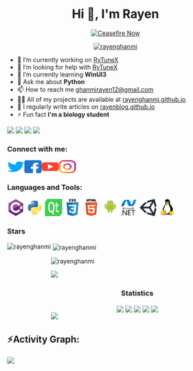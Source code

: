 <h1 align="center">Hi 👋, I'm Rayen</h1>

<p align="center">
  <a href="https://techforpalestine.org/learn-more">
    <img src="https://raw.githubusercontent.com/Safouene1/support-palestine-banner/master/StandWithPalestine.svg" alt="Ceasefire Now">
  </a>
</p>

<p align="center"> <a href="https://github.com/ryo-ma/github-profile-trophy"><img src="https://github-profile-trophy.vercel.app/?username=rayenghanmi&theme=tokyonight" alt="rayenghanmi" /></a> </p>

- 🔭 I’m currently working on [RyTuneX](https://rayenghanmi.github.io/rytunex)
- 🤝 I’m looking for help with [RyTuneX](https://github.com/rayenghanmi/rytunex)
- 🌱 I’m currently learning **WinUI3**
- 💬 Ask me about **Python**
- 📫 How to reach me [ghanmirayen12@gmail.com](mailto:ghanmirayen12@gmail.com)
- 👨‍💻 All of my projects are available at [rayenghanmi.github.io](https://rayenghanmi.github.io)
- 📝 I regularly write articles on [rayenblog.github.io](https://rayenblog.github.io)
- ⚡ Fun fact **I'm a biology student**

<div> <a href="https://twitter.com/rayen_ghanmi_23" target="_blank"><img src="https://img.shields.io/badge/Twitter-1DA1F2?style=for-the-badge&logo=twitter&logoColor=white" target="_blank"></a>
<a href="https://github.com/rayenghanmi" target="_blank"><img src="https://img.shields.io/badge/GitHub-100000?style=for-the-badge&logo=github&logoColor=white" target="_blank"></a>
<a href="https://instagram.com/rayen.ghanmi.23" target="_blank"><img src="https://img.shields.io/badge/Instagram-E4405F?style=for-the-badge&logo=instagram&logoColor=white" target="_blank"></a>
<a href = "mailto:ghanmirayen12@gmail.com"><img src="https://img.shields.io/badge/-Gmail-%23333?style=for-the-badge&logo=gmail&logoColor=white" target="_blank"></a>
</div><h3 align="left">Connect with me:</h3>
<p align="left">
<a href="https://twitter.com/rayen_ghanmi_23" target="blank"><img align="center" src="https://raw.githubusercontent.com/teamedwardforever/Readme-Generator/71f25dd8b98329b168142a6b782a107b75eab178/svg/Social/twitter.svg" alt="rayen_ghanmi_23" height="30" width="40" /></a><a href="https://fb.com/rayen.ghanmi.23" target="blank"><img align="center" src="https://raw.githubusercontent.com/teamedwardforever/Readme-Generator/71f25dd8b98329b168142a6b782a107b75eab178/svg/Social/facebook.svg" alt="rayen.ghanmi.23" height="30" width="40" /></a><a href="https://www.youtube.com/c/rayen.ghanmi.23" target="blank"><img align="center" src="https://raw.githubusercontent.com/teamedwardforever/Readme-Generator/71f25dd8b98329b168142a6b782a107b75eab178/svg/Social/youtube.svg" alt="rayen.ghanmi.23" height="30" width="40" /></a><a href="https://instagram.com/rayen.ghanmi.23" target="blank"><img align="center" src="https://raw.githubusercontent.com/teamedwardforever/Readme-Generator/71f25dd8b98329b168142a6b782a107b75eab178/svg/Social/instagram.svg" alt="rayen.ghanmi.23" height="30" width="40" /></a></p>

<h3 align="left">Languages and Tools:</h3>
<p align="left">
<img src="https://raw.githubusercontent.com/teamedwardforever/Readme-Generator/71f25dd8b98329b168142a6b782a107b75eab178/svg/Skills/Languages/csharp-original.svg" alt="Csharp" width="40" height="40"/>
<img src="https://raw.githubusercontent.com/teamedwardforever/Readme-Generator/71f25dd8b98329b168142a6b782a107b75eab178/svg/Skills/Languages/python-original.svg" alt="Python" width="40" height="40"/>
<img src="https://raw.githubusercontent.com/teamedwardforever/Readme-Generator/71f25dd8b98329b168142a6b782a107b75eab178/svg/Skills/Frontend/Qt_logo_2016.svg" alt="Qt" width="40" height="40"/>
<img src="https://raw.githubusercontent.com/teamedwardforever/Readme-Generator/71f25dd8b98329b168142a6b782a107b75eab178/svg/Skills/Frontend/css3-original-wordmark.svg" alt="Css" width="40" height="40"/>
<img src="https://raw.githubusercontent.com/teamedwardforever/Readme-Generator/71f25dd8b98329b168142a6b782a107b75eab178/svg/Skills/Frontend/html5-original-wordmark.svg" alt="HTML" width="40" height="40"/>
<img src="https://raw.githubusercontent.com/teamedwardforever/Readme-Generator/71f25dd8b98329b168142a6b782a107b75eab178/svg/Skills/Mobile/android-original-wordmark.svg" alt="Android" width="40" height="40"/>
<img src="https://raw.githubusercontent.com/teamedwardforever/Readme-Generator/71f25dd8b98329b168142a6b782a107b75eab178/svg/Skills/Framework/dot-net-original-wordmark.svg" alt="Dot Net" width="40" height="40"/>
<img src="https://raw.githubusercontent.com/teamedwardforever/Readme-Generator/71f25dd8b98329b168142a6b782a107b75eab178/svg/Skills/Engines/unity3d-icon.svg" alt="Unity" width="40" height="40"/>
<img src="https://raw.githubusercontent.com/teamedwardforever/Readme-Generator/71f25dd8b98329b168142a6b782a107b75eab178/svg/Skills/Other/linux-original.svg" alt="Linux" width="40" height="40"/>
</p>

<h3 align="left">Stars</h3>
<img align="left" height="180em" src="https://github-readme-stats.vercel.app/api/top-langs/?username=rayenghanmi&langs_count=8&theme=tokyonight" alt=rayenghanmi />

<p>&nbsp;<img align="center" height="180em" src="https://github-readme-stats.vercel.app/api?username=rayenghanmi&show_icons=true&locale=en&theme=tokyonight" alt="rayenghanmi" /></p>

<p><img align="center" height="180em" src="https://github-readme-streak-stats.herokuapp.com/?user=rayenghanmi&theme=tokyonight" alt="rayenghanmi" /></p>

<img src="https://user-images.githubusercontent.com/73097560/115834477-dbab4500-a447-11eb-908a-139a6edaec5c.gif"><h3 align="center">Statistics</h3>
<div align="center">
<a href="https://github.com/rayenghanmi"><img align="center" src="http://github-profile-summary-cards.vercel.app/api/cards/stats?username=rayenghanmi&theme=tokyonight" height="180em" /></a>
<a href="https://github.com/rayenghanmi"><img align="center" src="http://github-profile-summary-cards.vercel.app/api/cards/most-commit-language?username=rayenghanmi&theme=tokyonight" height="180em" /></a>
<a href="https://github.com/rayenghanmi"><img align="center" src="http://github-profile-summary-cards.vercel.app/api/cards/repos-per-language?username=rayenghanmi&theme=tokyonight" height="180em" /></a>
<a href="https://github.com/rayenghanmi"><img align="center" src="http://github-profile-summary-cards.vercel.app/api/cards/productive-time?username=rayenghanmi&theme=2077" height="180em" /></a>
<a href="https://github.com/rayenghanmi"><img align="center" src="http://github-profile-summary-cards.vercel.app/api/cards/profile-details?username=rayenghanmi&theme=2077" height="180em" /></a>
</div>
<img src="https://user-images.githubusercontent.com/73097560/115834477-dbab4500-a447-11eb-908a-139a6edaec5c.gif"><h2 align="left">⚡Activity Graph:</h2>
<img align="center" src="https://github-readme-activity-graph.vercel.app/graph?username=rayenghanmi&theme=tokyo-night"/>
